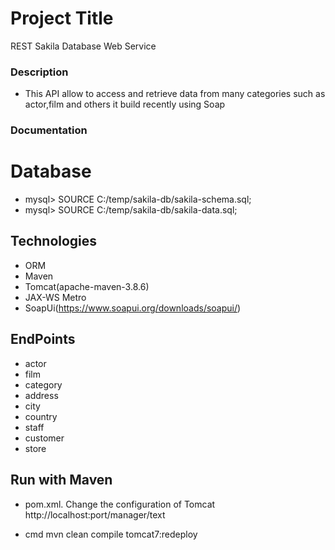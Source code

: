 

# Project Title
REST Sakila Database Web Service

### Description
- This API allow  to access and retrieve data from many categories such as actor,film and others
it build recently using Soap

### Documentation 


# Database
- mysql> SOURCE C:/temp/sakila-db/sakila-schema.sql;
- mysql> SOURCE C:/temp/sakila-db/sakila-data.sql;

##  Technologies
- ORM
- Maven
- Tomcat(apache-maven-3.8.6)
- JAX-WS Metro
- SoapUi(https://www.soapui.org/downloads/soapui/)

##  EndPoints
 - actor
 - film
 - category
 - address
 - city
 - country
 - staff
 - customer
 - store

## Run with Maven

- pom.xml.
Change the configuration of Tomcat 
     http://localhost:port/manager/text

- cmd 
mvn clean compile tomcat7:redeploy





